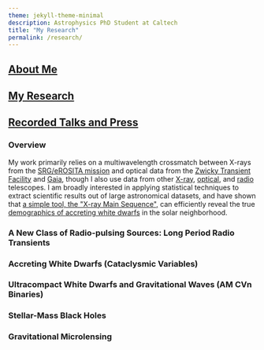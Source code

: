 ```yaml
---
theme: jekyll-theme-minimal
description: Astrophysics PhD Student at Caltech
title: "My Research"
permalink: /research/
---
```

## [About Me](https://acrodrig98.github.io/)
## [My Research](https://acrodrig98.github.io/research)
## [Recorded Talks and Press](https://acrodrig98.github.io/talks)

### Overview

My work primarily relies on a multiwavelength crossmatch between X-rays from the [SRG/eROSITA mission](https://www.mpe.mpg.de/eROSITA) and optical data from the [Zwicky Transient Facility](https://www.ztf.caltech.edu) and [Gaia](https://www.esa.int/Science_Exploration/Space_Science/Gaia_overview), though I also use data from other [X-ray](https://chandra.harvard.edu/), [optical](https://www.keckobservatory.org/), and [radio](https://www.vla.nrao.edu/) telescopes. I am broadly interested in applying statistical techniques to extract scientific results out of large astronomical datasets, and have shown that [a simple tool, the "X-ray Main Sequence",](https://ui.adsabs.harvard.edu/abs/2024PASP..136e4201R/abstract) can efficiently reveal the true [demographics of accreting white dwarfs](https://ui.adsabs.harvard.edu/abs/2024arXiv240816053R/abstract) in the solar neighborhood.

### A New Class of Radio-pulsing Sources: Long Period Radio Transients

### Accreting White Dwarfs (Cataclysmic Variables)

### Ultracompact White Dwarfs and Gravitational Waves (AM CVn Binaries)

### Stellar-Mass Black Holes 

### Gravitational Microlensing

